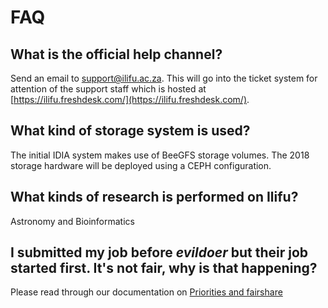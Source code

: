 # FAQ

## What is the official help channel?

Send an email to [support@ilifu.ac.za](mailto:support@ilifu.ac.za). This will go into the ticket system for attention of the support staff which is hosted at [https://ilifu.freshdesk.com/](https://ilifu.freshdesk.com/).

## What kind of storage system is used?

The initial IDIA system makes use of BeeGFS storage volumes. The 2018 storage hardware will be deployed using a CEPH configuration.

## What kinds of research is performed on Ilifu?

Astronomy and Bioinformatics

## I submitted my job before _evildoer_ but their job started first. It's not fair, why is that happening?
Please read through our documentation on [Priorities and fairshare](tech_docs/running_jobs?id=understanding-priority-and-fairshare)